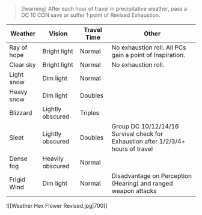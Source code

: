 
>[!warning] After each hour of travel in precipitative weather, pass a DC 10 CON save or suffer 1 point of Revised Exhaustion.

| Weather     | Vision           | Travel Time | Other                                                        |
| ----------- | ---------------- | ----------- | ------------------------------------------------------------ |
| Ray of hope | Bright light     | Normal      | No exhaustion roll. All PCs gain a point of Inspiration.     |
| Clear sky   | Bright light     | Normal      | No exhaustion roll.                                          |
| Light snow  | Dim light        | Normal      |                                                              |
| Heavy snow  | Dim light        | Doubles     |                                                              |
| Blizzard    | Lightly obscured | Triples     |                                                              |
| Sleet       | Lightly obscured | Doubles     | Group DC 10/12/14/16 Survival check for Exhaustion after 1/2/3/4+ hours of travel                           |
| Dense fog   | Heavily obscured | Normal      |                                                              |
| Frigid Wind | Dim light        | Normal      | Disadvantage on Perception (Hearing) and ranged weapon attacks |



![[Weather Hex Flower Revised.jpg|700]]